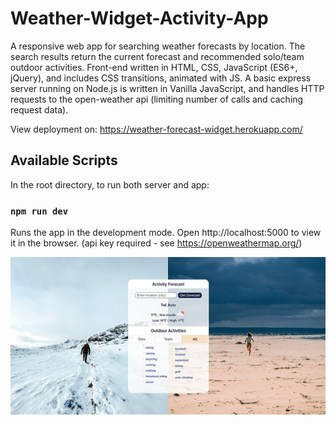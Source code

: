 # Weather-Widget-Activity-App
A responsive web app for searching weather forecasts by location. The search results return the current forecast and recommended solo/team outdoor activities. Front-end written in HTML, CSS, JavaScript (ES6+, jQuery), and includes CSS transitions, animated with JS. A basic express server running on Node.js is written in Vanilla JavaScript, and handles HTTP requests to the open-weather api (limiting number of calls and caching request data).

View deployment on: https://weather-forecast-widget.herokuapp.com/

## Available Scripts

In the root directory, to run both server and app:
### `npm run dev`
Runs the app in the development mode.
Open http://localhost:5000 to view it in the browser. (api key required - see https://openweathermap.org/)

![Alt text](public/img/weather.jpg?raw=true "Weather Widget Activity App")